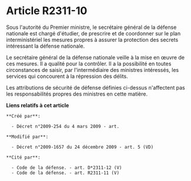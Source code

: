 # Article R2311-10

Sous l'autorité du Premier ministre, le secrétaire général de la défense nationale est chargé d'étudier, de prescrire et de
coordonner sur le plan interministériel les mesures propres à assurer la protection des secrets intéressant la défense
nationale.

Le secrétaire général de la défense nationale veille à la mise en œuvre de ces mesures. Il a qualité pour la contrôler. Il a
la possibilité en toutes circonstances de saisir, par l'intermédiaire des ministres intéressés, les services qui concourent à
la répression des délits.

Les attributions de sécurité de défense définies ci-dessus n'affectent pas les responsabilités propres des ministres en cette
matière.

**Liens relatifs à cet article**

	**Créé par**:

	  - Décret n°2009-254 du 4 mars 2009 - art.

	**Modifié par**:

	  - Décret n°2009-1657 du 24 décembre 2009 - art. 5 (VD)

	**Cité par**:

	  - Code de la défense. - art. D*2311-12 (V)
	  - Code de la défense. - art. R2311-11 (V)
